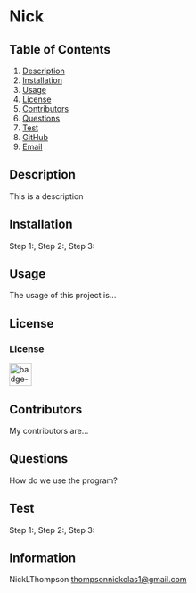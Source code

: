 
# Nick


## Table of Contents
1. [Description](#description)
2. [Installation](#installation)
3. [Usage](#usage)
4. [License](#license)
5. [Contributors](#contributors)
6. [Questions](#questions)
7. [Test](#test)
8. [GitHub](#information)
9. [Email](#information)

## Description
This is a description


## Installation
Step 1:, Step 2:, Step 3:


## Usage
The usage of this project is...


## License

<h3>License</h3>
<img src = https://img.shields.io/badge/license-GPL-lightblue" alt = "badge-GPL" height = "40" />

## Contributors
My contributors are...


## Questions
How do we use the program?


## Test
Step 1:, Step 2:, Step 3:


## Information
NickLThompson
thompsonnickolas1@gmail.com

